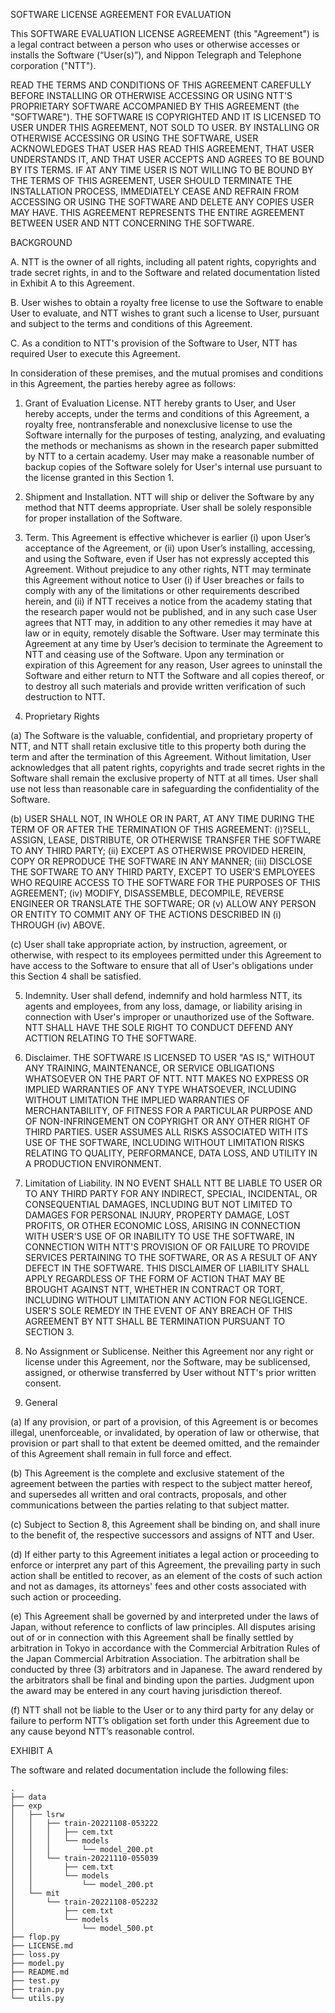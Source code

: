 SOFTWARE LICENSE AGREEMENT FOR EVALUATION

This SOFTWARE EVALUATION LICENSE AGREEMENT (this "Agreement") is a legal contract between a person who uses or otherwise accesses or installs the Software (“User(s)”), and Nippon Telegraph and Telephone corporation ("NTT").

READ THE TERMS AND CONDITIONS OF THIS AGREEMENT CAREFULLY BEFORE INSTALLING OR OTHERWISE ACCESSING OR USING NTT'S PROPRIETARY SOFTWARE ACCOMPANIED BY THIS AGREEMENT (the "SOFTWARE"). THE SOFTWARE IS COPYRIGHTED AND IT IS LICENSED TO USER UNDER THIS AGREEMENT, NOT SOLD TO USER. BY INSTALLING OR OTHERWISE ACCESSING OR USING THE SOFTWARE, USER ACKNOWLEDGES THAT USER HAS READ THIS AGREEMENT, THAT USER UNDERSTANDS IT, AND THAT USER ACCEPTS AND AGREES TO BE BOUND BY ITS TERMS. IF AT ANY TIME USER IS NOT WILLING TO BE BOUND BY THE TERMS OF THIS AGREEMENT, USER SHOULD TERMINATE THE INSTALLATION PROCESS, IMMEDIATELY CEASE AND REFRAIN FROM ACCESSING OR USING THE SOFTWARE AND DELETE ANY COPIES USER MAY HAVE. THIS AGREEMENT REPRESENTS THE ENTIRE AGREEMENT BETWEEN USER AND NTT CONCERNING THE SOFTWARE.


BACKGROUND

A. NTT is the owner of all rights, including all patent rights, copyrights and trade secret rights, in and to the Software and related documentation listed in Exhibit A to this Agreement.

B. User wishes to obtain a royalty free license to use the Software to enable User to evaluate, and NTT wishes to grant such a license to User, pursuant and subject to the terms and conditions of this Agreement.

C. As a condition to NTT's provision of the Software to User, NTT has required User to execute this Agreement.

In consideration of these premises, and the mutual promises and conditions in this Agreement, the parties hereby agree as follows:

1.  Grant of Evaluation License.  NTT hereby grants to User, and User hereby accepts, under the terms and conditions of this Agreement, a royalty free, nontransferable and nonexclusive license to use the Software internally for the purposes of testing, analyzing, and evaluating the methods or mechanisms as shown in the research paper submitted by NTT to a certain academy. User may make a reasonable number of backup copies of the Software solely for User's internal use pursuant to the license granted in this Section 1.

2.  Shipment and Installation.  NTT will ship or deliver the Software by any method that NTT deems appropriate. User shall be solely responsible for proper installation of the Software.

3.  Term.  This Agreement is effective whichever is earlier (i) upon User’s acceptance of the Agreement, or (ii) upon User’s installing, accessing, and using the Software, even if User has not expressly accepted this Agreement. Without prejudice to any other rights, NTT may terminate this Agreement without notice to User (i) if User breaches or fails to comply with any of the limitations or other requirements described herein, and (ii) if NTT receives a notice from the academy stating that the research paper would not be published, and in any such case User agrees that NTT may, in addition to any other remedies it may have at law or in equity, remotely disable the Software. User may terminate this Agreement at any time by User’s decision to terminate the Agreement to NTT and ceasing use of the Software. Upon any termination or expiration of this Agreement for any reason, User agrees to uninstall the Software and either return to NTT the Software and all copies thereof, or to destroy all such materials and provide written verification of such destruction to NTT.

4.  Proprietary Rights

(a)  The Software is the valuable, confidential, and proprietary property of NTT, and NTT shall retain exclusive title to this property both during the term and after the termination of this Agreement.  Without limitation, User acknowledges that all patent rights, copyrights and trade secret rights in the Software shall remain the exclusive property of NTT at all times. User shall use not less than reasonable care in safeguarding the confidentiality of the Software.

(b)  USER SHALL NOT, IN WHOLE OR IN PART, AT ANY TIME DURING THE TERM OF OR AFTER THE TERMINATION OF THIS AGREEMENT: (i)?SELL, ASSIGN, LEASE, DISTRIBUTE, OR OTHERWISE TRANSFER THE SOFTWARE TO ANY THIRD PARTY; (ii) EXCEPT AS OTHERWISE PROVIDED HEREIN, COPY OR REPRODUCE THE SOFTWARE IN ANY MANNER; (iii) DISCLOSE THE SOFTWARE TO ANY THIRD PARTY, EXCEPT TO USER'S EMPLOYEES WHO REQUIRE ACCESS TO THE SOFTWARE FOR THE PURPOSES OF THIS AGREEMENT; (iv) MODIFY, DISASSEMBLE, DECOMPILE, REVERSE ENGINEER OR TRANSLATE THE SOFTWARE; OR (v) ALLOW ANY PERSON OR ENTITY TO COMMIT ANY OF THE ACTIONS DESCRIBED IN (i) THROUGH (iv) ABOVE.

(c)  User shall take appropriate action, by instruction, agreement, or otherwise, with respect to its employees permitted under this Agreement to have access to the Software to ensure that all of User's obligations under this Section 4 shall be satisfied.  

5.  Indemnity.  User shall defend, indemnify and hold harmless NTT, its agents and employees, from any loss, damage, or liability arising in connection with User's improper or unauthorized use of the Software. NTT SHALL HAVE THE SOLE RIGHT TO CONDUCT DEFEND ANY ACTTION RELATING TO THE SOFTWARE.

6.  Disclaimer.  THE SOFTWARE IS LICENSED TO USER "AS IS," WITHOUT ANY TRAINING, MAINTENANCE, OR SERVICE OBLIGATIONS WHATSOEVER ON THE PART OF NTT. NTT MAKES NO EXPRESS OR IMPLIED WARRANTIES OF ANY TYPE WHATSOEVER, INCLUDING WITHOUT LIMITATION THE IMPLIED WARRANTIES OF MERCHANTABILITY, OF FITNESS FOR A PARTICULAR PURPOSE AND OF NON-INFRINGEMENT ON COPYRIGHT OR ANY OTHER RIGHT OF THIRD PARTIES.  USER ASSUMES ALL RISKS ASSOCIATED WITH ITS USE OF THE SOFTWARE, INCLUDING WITHOUT LIMITATION RISKS RELATING TO QUALITY, PERFORMANCE, DATA LOSS, AND UTILITY IN A PRODUCTION ENVIRONMENT.

7.  Limitation of Liability.  IN NO EVENT SHALL NTT BE LIABLE TO USER OR TO ANY THIRD PARTY FOR ANY INDIRECT, SPECIAL, INCIDENTAL, OR CONSEQUENTIAL DAMAGES, INCLUDING BUT NOT LIMITED TO DAMAGES FOR PERSONAL INJURY, PROPERTY DAMAGE, LOST PROFITS, OR OTHER ECONOMIC LOSS, ARISING IN CONNECTION WITH USER'S USE OF OR INABILITY TO USE THE SOFTWARE, IN CONNECTION WITH NTT'S PROVISION OF OR FAILURE TO PROVIDE SERVICES PERTAINING TO THE SOFTWARE, OR AS A RESULT OF ANY DEFECT IN THE SOFTWARE.  THIS DISCLAIMER OF LIABILITY SHALL APPLY REGARDLESS OF THE FORM OF ACTION THAT MAY BE BROUGHT AGAINST NTT, WHETHER IN CONTRACT OR TORT, INCLUDING WITHOUT LIMITATION ANY ACTION FOR NEGLIGENCE.  USER'S SOLE REMEDY IN THE EVENT OF ANY BREACH OF THIS AGREEMENT BY NTT SHALL BE TERMINATION PURSUANT TO SECTION 3.

8.  No Assignment or Sublicense.  Neither this Agreement nor any right or license under this Agreement, nor the Software, may be sublicensed, assigned, or otherwise transferred by User without NTT's prior written consent.

9.  General

(a)  If any provision, or part of a provision, of this Agreement is or becomes illegal, unenforceable, or invalidated, by operation of law or otherwise, that provision or part shall to that extent be deemed omitted, and the remainder of this Agreement shall remain in full force and effect.

(b)  This Agreement is the complete and exclusive statement of the agreement between the parties with respect to the subject matter hereof, and supersedes all written and oral contracts, proposals, and other communications between the parties relating to that subject matter.  

(c)  Subject to Section 8, this Agreement shall be binding on, and shall inure to the benefit of, the respective successors and assigns of NTT and User.  

(d)  If either party to this Agreement initiates a legal action or proceeding to enforce or interpret any part of this Agreement, the prevailing party in such action shall be entitled to recover, as an element of the costs of such action and not as damages, its attorneys' fees and other costs associated with such action or proceeding.

(e)  This Agreement shall be governed by and interpreted under the laws of Japan, without reference to conflicts of law principles. All disputes arising out of or in connection with this Agreement shall be finally settled by arbitration in Tokyo in accordance with the Commercial Arbitration Rules of the Japan Commercial Arbitration Association.  The arbitration shall be conducted by three (3) arbitrators and in Japanese. The award rendered by the arbitrators shall be final and binding upon the parties. Judgment upon the award may be entered in any court having jurisdiction thereof.

(f)  NTT shall not be liable to the User or to any third party for any delay or failure to perform NTT’s obligation set forth under this Agreement due to any cause beyond NTT’s reasonable control.


EXHIBIT A

The software and related documentation include the following files:

```
.
├── data
├── exp
│   ├── lsrw
│   │   ├── train-20221108-053222
│   │   │   ├── cem.txt
│   │   │   └── models
│   │   │       └── model_200.pt
│   │   └── train-20221110-055039
│   │       ├── cem.txt
│   │       └── models
│   │           └── model_200.pt
│   └── mit
│       └── train-20221108-052232
│           ├── cem.txt
│           └── models
│               └── model_500.pt
├── flop.py
├── LICENSE.md
├── loss.py
├── model.py
├── README.md
├── test.py
├── train.py
└── utils.py
```